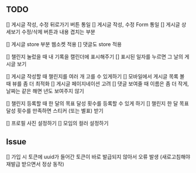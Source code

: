 ## TODO

[] 게시글 작성, 수정 뒤로가기 버튼 통일
[] 게시글 작성, 수정 Form 통일
[] 게시글 상세보기 수정/삭제 버튼과 내용 겹치는 부분

[] 게시글 store 부분 웹소켓 적용
[] 댓글도 store 적용

[] 챌린지 눌렀을 때 내 기록을 캘린더에 표시해주기
[] 표시된 일자를 누르면 그 날의 게시글 보기

[] 게시글 작성할 때 챌린지를 여러 개 고를 수 있게하기
[] 모바일에서 게시글 목록 볼 때 뷰를 좀 더 최적화
[] 게시글 페이지네이션 고려
[] 댓글 보여줄 때 이름은 좀 더 작게, 날짜는 같은 해면 년도 보여주지 않기

[] 챌린지 등록할 때 한 달의 목표 달성 횟수를 등록할 수 있게 하기
[] 챌린지 한 달 목표 달성 횟수를 만족하면 스티커 (또는 별표) 받기

[] 프로필 사진 설정하기
[] 모임의 컬러 설정하기

## Issue

[] 가입 시 토큰에 uuid가 들어간 토큰이 바로 발급되지 않아서 오류 발생 (새로고침해야 재발급 받으면서 정상 동작)
